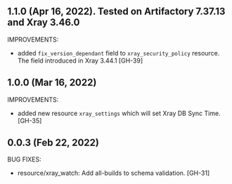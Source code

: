 ## 1.1.0 (Apr 16, 2022). Tested on Artifactory 7.37.13 and Xray 3.46.0

IMPROVEMENTS:

* added `fix_version_dependant` field to `xray_security_policy` resource. The field introduced in Xray 3.44.1 [GH-39]

## 1.0.0 (Mar 16, 2022)

IMPROVEMENTS:

* added new resource `xray_settings` which will set Xray DB Sync Time. [GH-35]


## 0.0.3 (Feb 22, 2022)

BUG FIXES:

* resource/xray_watch: Add all-builds to schema validation. [GH-31]
